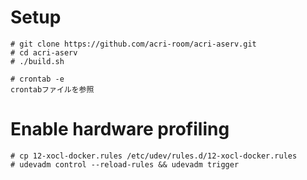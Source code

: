 Setup
=====

```
# git clone https://github.com/acri-room/acri-aserv.git
# cd acri-aserv
# ./build.sh

# crontab -e
crontabファイルを参照
```

Enable hardware profiling
=========================

```
# cp 12-xocl-docker.rules /etc/udev/rules.d/12-xocl-docker.rules
# udevadm control --reload-rules && udevadm trigger
```
